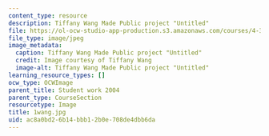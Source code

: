 ```yaml
---
content_type: resource
description: Tiffany Wang Made Public project "Untitled"
file: https://ol-ocw-studio-app-production.s3.amazonaws.com/courses/4-301-introduction-to-the-visual-arts-spring-2007/ac8a0bd26b14bbb12b0e708de4dbb6da_1wang.jpg
file_type: image/jpeg
image_metadata:
  caption: Tiffany Wang Made Public project "Untitled"
  credit: Image courtesy of Tiffany Wang
  image-alt: Tiffany Wang Made Public project "Untitled"
learning_resource_types: []
ocw_type: OCWImage
parent_title: Student work 2004
parent_type: CourseSection
resourcetype: Image
title: 1wang.jpg
uid: ac8a0bd2-6b14-bbb1-2b0e-708de4dbb6da
---
```


